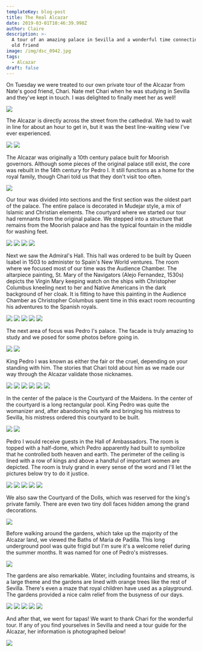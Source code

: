 ```yaml
---
templateKey: blog-post
title: The Real Alcazar
date: 2019-03-01T10:46:39.998Z
author: Claire
description: >-
  A tour of an amazing palace in Sevilla and a wonderful time connecting with an
  old friend 
image: /img/dsc_0942.jpg
tags:
  - Alcazar
draft: false
---
```

On Tuesday we were treated to our own private tour of the Alcazar from Nate's good friend, Chari.  Nate met Chari when he was studying in Sevilla and they've kept in touch.  I was delighted to finally meet her as well!

![](/img/sevilla/alPhotoWithChari.jpg)

The Alcazar is directly across the street from the cathedral.  We had to wait in line for about an hour to get in, but it was the best line-waiting view I've ever experienced. 

![](/img/sevilla/alLine.jpg)
![](/img/sevilla/alLineView.jpg)

The Alcazar was originally a 10th century palace built for Moorish governors.  Although some pieces of the original palace still exist, the core was rebuilt in the 14th century for Pedro I.  It still functions as a home for the royal family, though Chari told us that they don't visit too often.

![](/img/sevilla/alCourtyard.jpg)

Our tour was divided into sections and the first section was the oldest part of the palace.  The entire palace is decorated in Mudejar style, a mix of Islamic and Christian elements.  The courtyard where we started our tour had remnants from the original palace.  We stepped into a structure that remains from the Moorish palace and has the typical fountain in the middle for washing feet.

![](/img/sevilla/alOriginal1.jpg)
![](/img/sevilla/alOriginal2.jpg)
![](/img/sevilla/alOriginal3.jpg)
![](/img/sevilla/alOriginal4.jpg)

Next we saw the Admiral's Hall.  This hall was ordered to be built by Queen Isabel in 1503 to administer to Spain's New World ventures. The room where we focused most of our time was the Audience Chamber.  The altarpiece painting, St. Mary of the Navigators (Alejo Fernandez, 1530s) depicts the Virgin Mary keeping watch on the ships with Christopher Columbus kneeling next to her and Native Americans in the dark background of her cloak.  It is fitting to have this painting in the Audience Chamber as Christopher Columbus spent time in this exact room recounting his adventures to the Spanish royals.

![](/img/sevilla/alAdmiralOutside.jpg)
![](/img/sevilla/alAdmiral1.jpg)
![](/img/sevilla/alAdmiral2.jpg)
![](/img/sevilla/alAdmiral3.jpg)
![](/img/sevilla/alAdmiral4.jpg)

The next area of focus was Pedro I's palace.  The facade is truly amazing to study and we posed for some photos before going in. 

![](/img/sevilla/alOutsidePedro.jpg)
![](/img/sevilla/alOutsidePedroPose.jpg)

King Pedro I was known as either the fair or the cruel, depending on your standing with him.  The stories that Chari told about him as we made our way through the Alcazar validate those nicknames.

![](/img/sevilla/alPedroInside1.jpg)
![](/img/sevilla/alPedroInside2.jpg)
![](/img/sevilla/alPedroInside3.jpg)
![](/img/sevilla/alPedroInside4.jpg)
![](/img/sevilla/alPedroInside5.jpg)
![](/img/sevilla/alPedroInside6.jpg)

In the center of the palace is the Courtyard of the  Maidens.  In the center of the courtyard is a long rectangular pool.  King Pedro was quite the womanizer and, after abandoning his wife and bringing his mistress to Sevilla, his mistress ordered this courtyard to be built.

![](/img/sevilla/alCourtyardOfMaidens.jpg)
![](/img/sevilla/alCourtyardOfMaidens2.jpg)

Pedro I would receive guests in the Hall of Ambassadors.  The room is topped with a half-dome, which Pedro apparently had built to symbolize that he controlled both heaven and earth.  The perimeter of the ceiling is lined with a row of kings and above a handful of important women are depicted.  The room is truly grand in every sense of the word and I'll let the pictures below try to do it justice.

![](/img/sevilla/alHallOfEmb1.jpg)
![](/img/sevilla/alHallOfEmb2.jpg)
![](/img/sevilla/alHallOfEmb3.jpg)
![](/img/sevilla/alHallOfEmb4.jpg)
![](/img/sevilla/alHallOfEmb5.jpg)

We also saw the Courtyard of the Dolls, which was reserved for the king's private family.  There are even two tiny doll faces hidden among the grand decorations.

![](/img/sevilla/alDollFaces.jpg)

Before walking around the gardens, which take up the majority of the Alcazar land, we viewed the Baths of Maria de Padilla.  This long underground pool was quite frigid but I'm sure it's a welcome relief during the summer months.  It was named for one of Pedro's mistresses.

![](/img/sevilla/alMPBath1.jpg)

The gardens are also remarkable.  Water, including fountains and streams, is a large theme and the gardens are lined with orange trees like the rest of Sevilla.  There's even a maze that royal children have used as a playground.  The gardens provided a nice calm relief from the busyness of our days.

![](/img/sevilla/alGardens1.jpg)
![](/img/sevilla/alGardens2.jpg)
![](/img/sevilla/alGardens3.jpg)
![](/img/sevilla/alGardens4.jpg)
![](/img/sevilla/alGardens5.jpg)

And after that, we went for tapas! We want to thank Chari for the wonderful tour. If any of you find yourselves in Sevilla and need a tour guide for the Alcazar, her information is photographed below!



![](/img/charicard.jpg)
